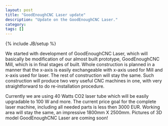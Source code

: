 ```yaml
---
layout: post
title: "GoodEnoughCNC Laser update"
description: "Update on the GoodEnoughCNC Laser."
category: 
tags: []
---
```


{% include JB/setup %}

We started with development of GoodEnoughCNC Laser, which will basically be modification of our almost built prototype, GoodEnoughCNC Mill, which is in final stages of built. Whole construction is planned in a manner that the x-axis is easily exchangeable with x-axis used for Mill and x-axis used for laser. The rest of construction will stay the same. Such construction will produce two very useful CNC machines in one, with very straightforward to do re-installation procedure. 

Currently we are using 40 Watts CO2 laser tube which will be easily upgradable to 100 W and more. The current price goal for the complete laser machine, including all needed parts is less then 3000 EUR. Working area will stay the same, an impressive 1800mm X 2500mm. Pictures of 3D model GoodEnoughCNC Laser are coming soon!